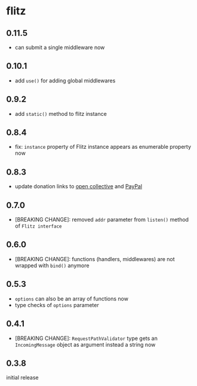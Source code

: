 # flitz

## 0.11.5

* can submit a single middleware now

## 0.10.1

* add `use()` for adding global middlewares

## 0.9.2

* add `static()` method to flitz instance

## 0.8.4

* fix: `instance` property of Flitz instance appears as enumerable property now

## 0.8.3

* update donation links to [open collective](https://opencollective.com/flitz) and [PayPal](https://paypal.me/MarcelKloubert)

## 0.7.0

* [BREAKING CHANGE]: removed `addr` parameter from `listen()` method of `Flitz interface`

## 0.6.0

* [BREAKING CHANGE]: functions (handlers, middlewares) are not wrapped with `bind()` anymore

## 0.5.3

* `options` can also be an array of functions now
* type checks of `options` parameter

## 0.4.1

* [BREAKING CHANGE]: `RequestPathValidator` type gets an `IncomingMessage` object as argument instead a string now

## 0.3.8

initial release
